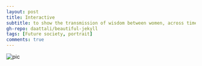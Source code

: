 ```yaml
---
layout: post
title: Interactive
subtitle: to show the transmission of wisdom between women, across time and space without obstruction
gh-repo: daattali/beautiful-jekyll
tags: [Future society, portrait]
comments: true
---
```


![pic](https://kexin-lee.github.io/assets/img/4.png)
